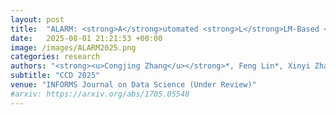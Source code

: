```yaml
---
layout: post
title:  "ALARM: <strong>A</strong>utomated <strong>L</strong>LM-Based <strong>A</strong>nomaly Detection in Sma<strong>R</strong>t-Home <strong>M</strong>onitoring with Uncertainty Quantification"
date:   2025-08-01 21:21:53 +00:00
image: /images/ALARM2025.png
categories: research
authors: "<strong><u>Congjing Zhang</u></strong>*, Feng Lin*, Xinyi Zhao, Pei Guo, Wei Li, Lin Chen, Chaoyue Zhao, Shuai Huang"
subtitle: "CCD 2025"
venue: "INFORMS Journal on Data Science (Under Review)"
#arxiv: https://arxiv.org/abs/1705.05548
---
```



